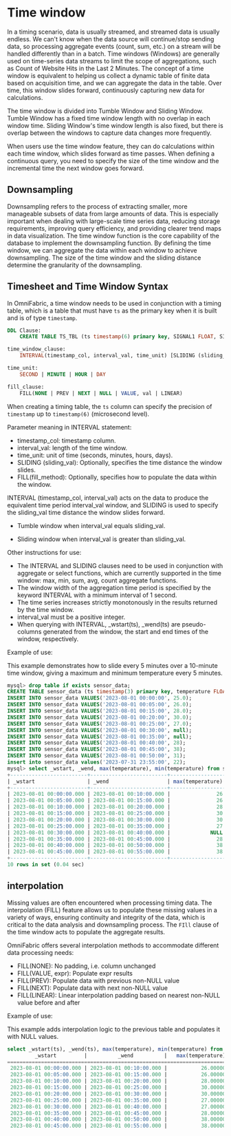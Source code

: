 # Time window

In a timing scenario, data is usually streamed, and streamed data is usually endless. We can't know when the data source will continue/stop sending data, so processing aggregate events (count, sum, etc.) on a stream will be handled differently than in a batch. Time windows (Windows) are generally used on time-series data streams to limit the scope of aggregations, such as Count of Website Hits in the Last 2 Minutes. The concept of a time window is equivalent to helping us collect a dynamic table of finite data based on acquisition time, and we can aggregate the data in the table. Over time, this window slides forward, continuously capturing new data for calculations.

The time window is divided into Tumble Window and Sliding Window. Tumble Window has a fixed time window length with no overlap in each window time. Sliding Window's time window length is also fixed, but there is overlap between the windows to capture data changes more frequently.

When users use the time window feature, they can do calculations within each time window, which slides forward as time passes. When defining a continuous query, you need to specify the size of the time window and the incremental time the next window goes forward.

## Downsampling

Downsampling refers to the process of extracting smaller, more manageable subsets of data from large amounts of data. This is especially important when dealing with large-scale time series data, reducing storage requirements, improving query efficiency, and providing clearer trend maps in data visualization. The time window function is the core capability of the database to implement the downsampling function. By defining the time window, we can aggregate the data within each window to achieve downsampling. The size of the time window and the sliding distance determine the granularity of the downsampling.

## Timesheet and Time Window Syntax

In OmniFabric, a time window needs to be used in conjunction with a timing table, which is a table that must have `ts` as the primary key when it is built and is of type `timestamp`.

```sql
DDL Clause:
    CREATE TABLE TS_TBL (ts timestamp(6) primary key, SIGNAL1 FLOAT, SIGNAL2 DOUBLE, ...);

time_window_clause:
	INTERVAL(timestamp_col, interval_val, time_unit) [SLIDING (sliding_val)] [fill_clause]

time_unit:
	SECOND | MINUTE | HOUR | DAY

fill_clause:
	FILL(NONE | PREV | NEXT | NULL | VALUE, val | LINEAR)
```

When creating a timing table, the `ts` column can specify the precision of `timestamp` up to `timestamp(6)` (microsecond level).

Parameter meaning in INTERVAL statement:

* timestamp_col: timestamp column.
* interval_val: length of the time window.
* time_unit: unit of time (seconds, minutes, hours, days).
* SLIDING (sliding_val): Optionally, specifies the time distance the window slides.
* FILL(fill_method): Optionally, specifies how to populate the data within the window.

INTERVAL (timestamp_col, interval_val) acts on the data to produce the equivalent time period interval_val window, and SLIDING is used to specify the sliding_val time distance the window slides forward.

- Tumble window when interval_val equals sliding_val.

- Sliding window when interval_val is greater than sliding_val.

Other instructions for use:

- The INTERVAL and SLIDING clauses need to be used in conjunction with aggregate or select functions, which are currently supported in the time window: max, min, sum, avg, count aggregate functions.
- The window width of the aggregation time period is specified by the keyword INTERVAL with a minimum interval of 1 second.
- The time series increases strictly monotonously in the results returned by the time window.
- interval\_val must be a positive integer.
- When querying with INTERVAL, \_wstart(ts), \_wend(ts) are pseudo-columns generated from the window, the start and end times of the window, respectively.

Example of use:

This example demonstrates how to slide every 5 minutes over a 10-minute time window, giving a maximum and minimum temperature every 5 minutes.

```sql
mysql> drop table if exists sensor_data;
CREATE TABLE sensor_data (ts timestamp(3) primary key, temperature FLOAT);
INSERT INTO sensor_data VALUES('2023-08-01 00:00:00', 25.0);
INSERT INTO sensor_data VALUES('2023-08-01 00:05:00', 26.0);
INSERT INTO sensor_data VALUES('2023-08-01 00:15:00', 28.0);
INSERT INTO sensor_data VALUES('2023-08-01 00:20:00', 30.0);
INSERT INTO sensor_data VALUES('2023-08-01 00:25:00', 27.0);
INSERT INTO sensor_data VALUES('2023-08-01 00:30:00', null);
INSERT INTO sensor_data VALUES('2023-08-01 00:35:00', null);
INSERT INTO sensor_data VALUES('2023-08-01 00:40:00', 28);
INSERT INTO sensor_data VALUES('2023-08-01 00:45:00', 38);
INSERT INTO sensor_data VALUES('2023-08-01 00:50:00', 31);
insert into sensor_data values('2023-07-31 23:55:00', 22);
mysql> select _wstart, _wend, max(temperature), min(temperature) from sensor_data where ts > "2023-08-01 00:00:00.000" and ts < "2023-08-01 00:50:00" interval(ts, 10, minute) sliding(5, minute);
+-------------------------+-------------------------+------------------+------------------+
| _wstart                 | _wend                   | max(temperature) | min(temperature) |
+-------------------------+-------------------------+------------------+------------------+
| 2023-08-01 00:00:00.000 | 2023-08-01 00:10:00.000 |               26 |               26 |
| 2023-08-01 00:05:00.000 | 2023-08-01 00:15:00.000 |               26 |               26 |
| 2023-08-01 00:10:00.000 | 2023-08-01 00:20:00.000 |               28 |               28 |
| 2023-08-01 00:15:00.000 | 2023-08-01 00:25:00.000 |               30 |               28 |
| 2023-08-01 00:20:00.000 | 2023-08-01 00:30:00.000 |               30 |               27 |
| 2023-08-01 00:25:00.000 | 2023-08-01 00:35:00.000 |               27 |               27 |
| 2023-08-01 00:30:00.000 | 2023-08-01 00:40:00.000 |             NULL |             NULL |
| 2023-08-01 00:35:00.000 | 2023-08-01 00:45:00.000 |               28 |               28 |
| 2023-08-01 00:40:00.000 | 2023-08-01 00:50:00.000 |               38 |               28 |
| 2023-08-01 00:45:00.000 | 2023-08-01 00:55:00.000 |               38 |               38 |
+-------------------------+-------------------------+------------------+------------------+
10 rows in set (0.04 sec)

```

## interpolation

Missing values are often encountered when processing timing data. The interpolation (FILL) feature allows us to populate these missing values in a variety of ways, ensuring continuity and integrity of the data, which is critical to the data analysis and downsampling process. The `FIll` clause of the time window acts to populate the aggregate results.

OmniFabric offers several interpolation methods to accommodate different data processing needs:

- FILL(NONE): No padding, i.e. column unchanged
- FILL(VALUE, expr): Populate expr results
- FILL(PREV): Populate data with previous non-NULL value
- FILL(NEXT): Populate data with next non-NULL value
- FILL(LINEAR): Linear interpolation padding based on nearest non-NULL value before and after

Example of use:

This example adds interpolation logic to the previous table and populates it with NULL values.

```sql
select _wstart(ts), _wend(ts), max(temperature), min(temperature) from sensor_data where ts > "2023-08-01 00:00:00.000" and ts < "2023-08-01 00:50:00.000" interval(ts, 10, minute) sliding(5, minute) fill(prev);
         _wstart         |          _wend          |   max(temperature)   |   min(temperature)   |
==================================================================================================
 2023-08-01 00:00:00.000 | 2023-08-01 00:10:00.000 |           26.0000000 |           26.0000000 |
 2023-08-01 00:05:00.000 | 2023-08-01 00:15:00.000 |           26.0000000 |           26.0000000 |
 2023-08-01 00:10:00.000 | 2023-08-01 00:20:00.000 |           28.0000000 |           28.0000000 |
 2023-08-01 00:15:00.000 | 2023-08-01 00:25:00.000 |           30.0000000 |           28.0000000 |
 2023-08-01 00:20:00.000 | 2023-08-01 00:30:00.000 |           30.0000000 |           27.0000000 |
 2023-08-01 00:25:00.000 | 2023-08-01 00:35:00.000 |           27.0000000 |           27.0000000 |
 2023-08-01 00:30:00.000 | 2023-08-01 00:40:00.000 |           27.0000000 |           27.0000000 |
 2023-08-01 00:35:00.000 | 2023-08-01 00:45:00.000 |           28.0000000 |           28.0000000 |
 2023-08-01 00:40:00.000 | 2023-08-01 00:50:00.000 |           38.0000000 |           28.0000000 |
 2023-08-01 00:45:00.000 | 2023-08-01 00:55:00.000 |           38.0000000 |           38.0000000 |
```